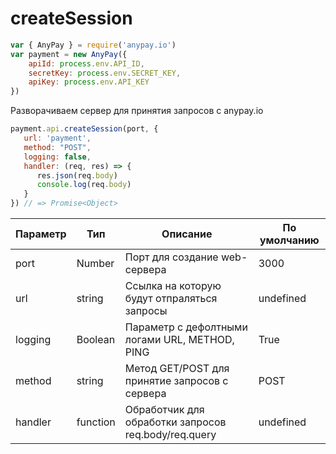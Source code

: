 # createSession

```js
var { AnyPay } = require('anypay.io')
var payment = new AnyPay({
    apiId: process.env.API_ID,
    secretKey: process.env.SECRET_KEY,
    apiKey: process.env.API_KEY
})
```

Разворачиваем сервер для принятия запросов с anypay.io

```js
payment.api.createSession(port, {
   url: 'payment',
   method: "POST",
   logging: false,
   handler: (req, res) => {
      res.json(req.body)
      console.log(req.body)
   }
}) // => Promise<Object>
```

| Параметр  | Тип      | Описание                                             | По умолчанию |
| --------- | -------- | ---------------------------------------------------- | ------------ |
| port      | Number   | Порт для создание web-сервера                        | 3000         |
| url       | string   | Ссылка на которую будут отпраляться запросы          | undefined    |
| logging   | Boolean  | Параметр с дефолтными логами URL, METHOD, PING       | True         |
| method    | string   | Метод GET/POST для принятие запросов с сервера       | POST         |
| handler   | function | Обработчик для обработки запросов req.body/req.query | undefined    |
